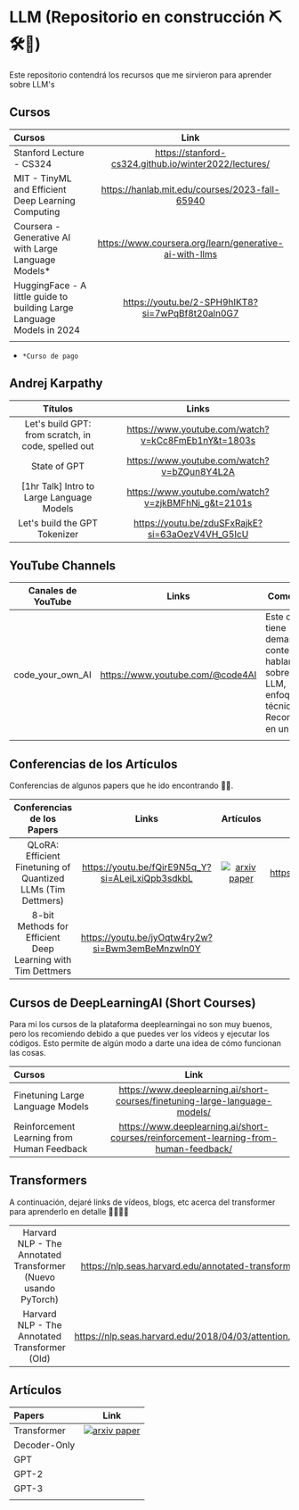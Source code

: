 # LLM (Repositorio en construcción ⛏️🛠️🔨)
Este repositorio contendrá los recursos que me sirvieron para aprender sobre LLM's

## Cursos

| Cursos | Link |
|:-|:-:|
| Stanford Lecture - CS324 | https://stanford-cs324.github.io/winter2022/lectures/ |
|  MIT - TinyML and Efficient Deep Learning Computing |  https://hanlab.mit.edu/courses/2023-fall-65940 |
|  Coursera - Generative AI with Large Language Models* |  https://www.coursera.org/learn/generative-ai-with-llms |
|  HuggingFace - A little guide to building Large Language Models in 2024  |  https://youtu.be/2-SPH9hIKT8?si=7wPqBf8t20aln0G7   |
|                      |            |


* `*Curso de pago` 

## Andrej Karpathy 

| Títulos | Links |
|:-:|:-:|
| Let's build GPT: from scratch, in code, spelled out | https://www.youtube.com/watch?v=kCc8FmEb1nY&t=1803s |
| State of GPT | https://www.youtube.com/watch?v=bZQun8Y4L2A |
| [1hr Talk] Intro to Large Language Models | https://www.youtube.com/watch?v=zjkBMFhNj_g&t=2101s |
| Let's build the GPT Tokenizer | https://youtu.be/zduSFxRajkE?si=63aOezV4VH_G5IcU |

## YouTube Channels

| Canales de YouTube | Links | Comentarios |
|:-:|:-:|-|
|  code_your_own_AI  | https://www.youtube.com/@code4AI   | Este canal tiene demasiado contenido hablando sobre los LLM, enfoques, técnicas, etc. Recomendado en un 💯📈 |

## Conferencias de los Artículos

Conferencias de algunos papers que he ido encontrando 👌🏼.

| Conferencias de los Papers | Links | Artículos | GitHub | HuggingFace Blog |
|:-:|:-:|:-:|:-:|:-:|
|  QLoRA: Efficient Finetuning of Quantized LLMs (Tim Dettmers)  |  https://youtu.be/fQirE9N5q_Y?si=ALeiLxiQpb3sdkbL  |  [![arxiv paper](https://img.shields.io/badge/arXiv-Paper-red)](https://arxiv.org/abs/2305.14314)  | https://github.com/artidoro/qlora |  [![hfpaper](https://img.shields.io/badge/🤗HugginngFace-Blog-yellow)](https://huggingface.co/blog/4bit-transformers-bitsandbytes)  |
| 8-bit Methods for Efficient Deep Learning with Tim Dettmers | https://youtu.be/jyOqtw4ry2w?si=Bwm3emBeMnzwln0Y |  |   |   |

## Cursos de DeepLearningAI (Short Courses)

Para mi los cursos de la plataforma deeplearningai no son muy buenos, pero los recomiendo debido a que puedes ver los vídeos y ejecutar los códigos. Esto permite de algún modo a darte una idea de cómo funcionan las cosas.

| Cursos | Link |
|:-|:-:|
| Finetuning Large Language Models | https://www.deeplearning.ai/short-courses/finetuning-large-language-models/ |
| Reinforcement Learning from Human Feedback | https://www.deeplearning.ai/short-courses/reinforcement-learning-from-human-feedback/ |

## Transformers

A continuación, dejaré links de vídeos, blogs, etc acerca del transformer para aprenderlo en detalle 🤯🤯💥💥

|  |  |
|:-:|:-:|
| Harvard NLP - The Annotated Transformer (Nuevo usando PyTorch)|  https://nlp.seas.harvard.edu/annotated-transformer/  |
| Harvard NLP - The Annotated Transformer (Old)   | https://nlp.seas.harvard.edu/2018/04/03/attention.html |

## Artículos 

| Papers | Link |
|:-|:-:|
| Transformer | [![arxiv paper](https://img.shields.io/badge/arXiv-Paper-red)](https://arxiv.org/abs/1706.03762) |
|  Decoder-Only |   |
| GPT |   |
| GPT-2 |  |
| GPT-3 |  |
|    |     |

